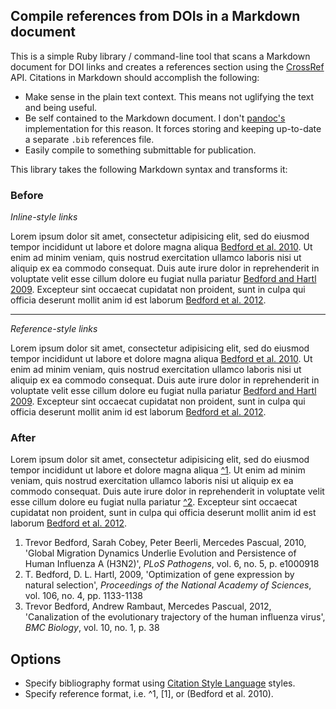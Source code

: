 ## Compile references from DOIs in a Markdown document

This is a simple Ruby library / command-line tool that scans a Markdown document for DOI links and creates a references section using the [CrossRef](http://search.labs.crossref.org/) API.  Citations in Markdown should accomplish the following:

* Make sense in the plain text context.  This means not uglifying the text and being useful.
* Be self contained to the Markdown document.  I don't [pandoc's](http://johnmacfarlane.net/pandoc/) implementation for this reason.  It forces storing and keeping up-to-date a separate `.bib` references file.
* Easily compile to something submittable for publication.

This library takes the following Markdown syntax and transforms it:

### Before

*Inline-style links*

Lorem ipsum dolor sit amet, consectetur adipisicing elit, sed do eiusmod tempor incididunt ut labore et dolore magna aliqua [Bedford et al. 2010](http://dx.doi.org/10.1371/journal.ppat.1000918). Ut enim ad minim veniam, quis nostrud exercitation ullamco laboris nisi ut aliquip ex ea commodo consequat. Duis aute irure dolor in reprehenderit in voluptate velit esse cillum dolore eu fugiat nulla pariatur [Bedford and Hartl 2009](http://dx.doi.org/10.1073/pnas.0812009106). Excepteur sint occaecat cupidatat non proident, sunt in culpa qui officia deserunt mollit anim id est laborum [Bedford et al. 2012](http://dx.doi.org/10.1186/1741-7007-10-38).

-----------

*Reference-style links*

Lorem ipsum dolor sit amet, consectetur adipisicing elit, sed do eiusmod tempor incididunt ut labore et dolore magna aliqua [Bedford et al. 2010]. Ut enim ad minim veniam, quis nostrud exercitation ullamco laboris nisi ut aliquip ex ea commodo consequat. Duis aute irure dolor in reprehenderit in voluptate velit esse cillum dolore eu fugiat nulla pariatur [Bedford and Hartl 2009]. Excepteur sint occaecat cupidatat non proident, sunt in culpa qui officia deserunt mollit anim id est laborum [Bedford et al. 2012].

[Bedford et al. 2010]: http://dx.doi.org/10.1371/journal.ppat.1000918
[Bedford and Hartl 2009]: http://dx.doi.org/10.1073/pnas.0812009106
[Bedford et al. 2012]: http://dx.doi.org/10.1186/1741-7007-10-38

### After

Lorem ipsum dolor sit amet, consectetur adipisicing elit, sed do eiusmod tempor incididunt ut labore et dolore magna aliqua [^1](http://dx.doi.org/10.1371/journal.ppat.1000918). Ut enim ad minim veniam, quis nostrud exercitation ullamco laboris nisi ut aliquip ex ea commodo consequat. Duis aute irure dolor in reprehenderit in voluptate velit esse cillum dolore eu fugiat nulla pariatur [^2](http://dx.doi.org/10.1073/pnas.0812009106). Excepteur sint occaecat cupidatat non proident, sunt in culpa qui officia deserunt mollit anim id est laborum [Bedford et al. 2012](http://dx.doi.org/10.1186/1741-7007-10-38).

1. Trevor Bedford, Sarah Cobey, Peter Beerli, Mercedes Pascual, 2010, 'Global Migration Dynamics Underlie Evolution and Persistence of Human Influenza A (H3N2)', <i>PLoS Pathogens</i>, vol. 6, no. 5, p. e1000918
2. T. Bedford, D. L. Hartl, 2009, 'Optimization of gene expression by natural selection', <i>Proceedings of the National Academy of Sciences</i>, vol. 106, no. 4, pp. 1133-1138
3. Trevor Bedford, Andrew Rambaut, Mercedes Pascual, 2012, 'Canalization of the evolutionary trajectory of the human influenza virus', <i>BMC Biology</i>, vol. 10, no. 1, p. 38

## Options

* Specify bibliography format using [Citation Style Language](http://citationstyles.org/) styles.
* Specify reference format, i.e. ^1, [1], or (Bedford et al. 2010).